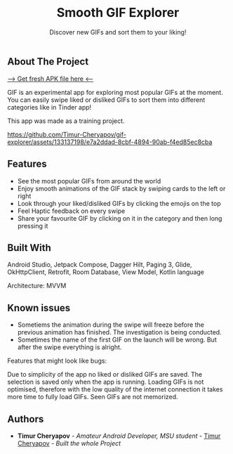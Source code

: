 <br/>
<p align="center">
  <h1 align="center">Smooth GIF Explorer</h1>

  <p align="center">
    Discover new GIFs and sort them to your liking!
    <br/>
    <br/>
  </p>
</p>



## About The Project
[--> Get fresh APK file here <--](GIF.apk)

GIF is an experimental app for exploring most popular GIFs at the moment.
You can easily swipe liked or disliked GIFs to sort them into different categories like in Tinder app!

This app was made as a training project.

https://github.com/Timur-Cheryapov/gif-explorer/assets/133137198/e7a2ddad-8cbf-4894-90ab-f4ed85ec8cba

## Features

- See the most popular GIFs from around the world
- Enjoy smooth animations of the GIF stack by swiping cards to the left or right
- Look through your liked/disliked GIFs by clicking the emojis on the top
- Feel Haptic feedback on every swipe
- Share your favourite GIF by clicking on it in the category and then long pressing it

## Built With

Android Studio, Jetpack Compose, Dagger Hilt, Paging 3, Glide, OkHttpClient, Retrofit, Room Database, View Model, Kotlin language

Architecture: MVVM

## Known issues
- Sometiems the animation during the swipe will freeze before the previous animation has finished. The investigation is being conducted.
- Sometimes the name of the first GIF on the launch will be wrong. But after the swipe everything is alright.

Features that might look like bugs:

Due to simplicity of the app no liked or disliked GIFs are saved. The selection is saved only when the app is running.
Loading GIFs is not optimised, therefore with the low quality of the internet connection it takes more time to fully load GIFs.
Seen GIFs are not memorized.

## Authors

* **Timur Cheryapov** - *Amateur Android Developer, MSU student* - [Timur Cheryapov](https://github.com/Timur-Cheryapov) - *Built the whole Project*
